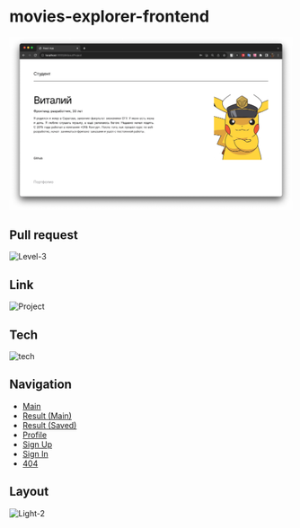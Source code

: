 # movies-explorer-frontend

![Иллюстрация к проекту](./src/images/Project.png)

## Pull request
![Level-3](https://github.com/nopracticum/movies-explorer-frontend/pull/2)

## Link
![Project](https://nomoremoviesexplorer.nomoredomainsicu.ru/movies)

## Tech
![tech](https://skillicons.dev/icons?i=html,css,js,react)

## Navigation
* [Main](http://localhost:3000/) 
* [Result (Main)](http://localhost:3000/movies) 
* [Result (Saved)](http://localhost:3000/saved-movies) 
* [Profile](http://localhost:3000/profile) 
* [Sign Up](http://localhost:3000/signup ) 
* [Sign In](http://localhost:3000/signin) 
* [404](http://localhost:3000/404) 

## Layout

![Light-2](https://www.figma.com/file/Z3KcD33d9DP8c4it1rl7FX/light-2?type=design&node-id=891%3A3857&mode=design&t=Z0D6VBpofNZaH2mK-1
)